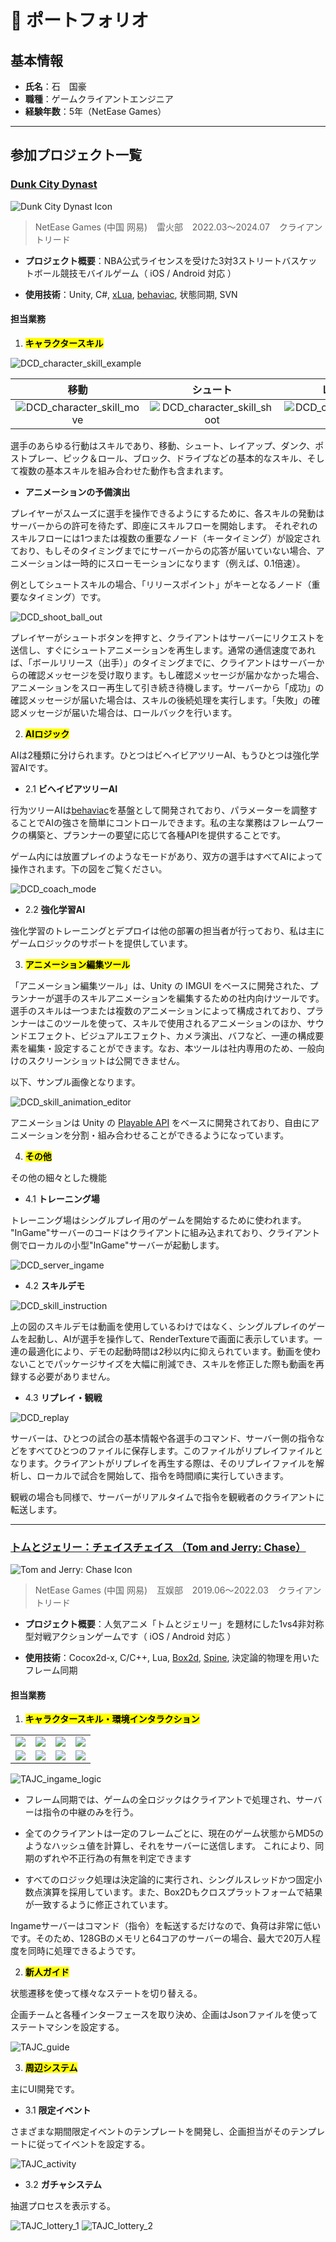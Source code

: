 # 💼 ポートフォリオ

## 基本情報

- **氏名**：石　国豪
- **職種**：ゲームクライアントエンジニア
- **経験年数**：5年（NetEase Games）

---

## 参加プロジェクト一覧

### [Dunk City Dynast](https://www.dunkcitymobile.com/#/)

![Dunk City Dynast Icon](./img/DCD_Icon.png)

> NetEase Games (中国 网易) &ensp; 雷火部 &ensp; 2022.03～2024.07 &ensp; クライアントリード

- **プロジェクト概要**：NBA公式ライセンスを受けた3対3ストリートバスケットボール競技モバイルゲーム（ iOS / Android 対応 ）

- **使用技術**：Unity, C#, [xLua](https://github.com/Tencent/xLua), [behaviac](https://github.com/Tencent/behaviac), 状態同期, SVN

#### **担当業務**

1. <mark><b>キャラクタースキル</b></mark>

![DCD_character_skill_example](./img/DCD_character_skill_example.gif)

| 移動 | シュート | レイアップ | ダンク | ポストプレー | ピック＆ロール | ブロック | ドライブ |
| :---: | :---: | :---: | :---: | :---: | :---: | :---: | :---: |
| ![DCD_character_skill_move](./img/DCD_character_skill_move.gif) | ![DCD_character_skill_shoot](./img/DCD_character_skill_shoot.gif) | ![DCD_character_skill_layup](./img/DCD_character_skill_layup.gif) | ![DCD_character_skill_dunk](./img/DCD_character_skill_dunk.gif) | ![DCD_character_skill_postup](./img/DCD_character_skill_postup.gif) | ![DCD_character_skill_screen](./img/DCD_character_skill_screen.gif) | ![DCD_character_skill_block](./img/DCD_character_skill_block.gif) | ![DCD_character_skill_break](./img/DCD_character_skill_break.gif) |

選手のあらゆる行動はスキルであり、移動、シュート、レイアップ、ダンク、ポストプレー、ピック＆ロール、ブロック、ドライブなどの基本的なスキル、そして複数の基本スキルを組み合わせた動作も含まれます。

- **アニメーションの予備演出**

プレイヤーがスムーズに選手を操作できるようにするために、各スキルの発動はサーバーからの許可を待たず、即座にスキルフローを開始します。
それぞれのスキルフローには1つまたは複数の重要なノード（キータイミング）が設定されており、もしそのタイミングまでにサーバーからの応答が届いていない場合、アニメーションは一時的にスローモーションになります（例えば、0.1倍速）。

例としてシュートスキルの場合、「リリースポイント」がキーとなるノード（重要なタイミング）です。

![DCD_shoot_ball_out](./img/DCD_shoot_ball_out.png)

プレイヤーがシュートボタンを押すと、クライアントはサーバーにリクエストを送信し、すぐにシュートアニメーションを再生します。通常の通信速度であれば、「ボールリリース（出手）」のタイミングまでに、クライアントはサーバーからの確認メッセージを受け取ります。もし確認メッセージが届かなかった場合、アニメーションをスロー再生して引き続き待機します。サーバーから「成功」の確認メッセージが届いた場合は、スキルの後続処理を実行します。「失敗」の確認メッセージが届いた場合は、ロールバックを行います。

2. <mark><b>AIロジック</b></mark>

AIは2種類に分けられます。ひとつはビヘイビアツリーAI、もうひとつは強化学習AIです。

- 2.1 **ビヘイビアツリーAI**

行为ツリーAIは[behaviac](https://github.com/Tencent/behaviac)を基盤として開発されており、パラメーターを調整することでAIの強さを簡単にコントロールできます。私の主な業務はフレームワークの構築と、プランナーの要望に応じて各種APIを提供することです。

ゲーム内には放置プレイのようなモードがあり、双方の選手はすべてAIによって操作されます。下の図をご覧ください。

![DCD_coach_mode](./img/DCD_coach_mode.gif)

- 2.2 **強化学習AI**

強化学習のトレーニングとデプロイは他の部署の担当者が行っており、私は主にゲームロジックのサポートを提供しています。

3. <mark><b>アニメーション編集ツール</b></mark>

「アニメーション編集ツール」は、Unity の IMGUI をベースに開発された、プランナーが選手のスキルアニメーションを編集するための社内向けツールです。選手のスキルは一つまたは複数のアニメーションによって構成されており、プランナーはこのツールを使って、スキルで使用されるアニメーションのほか、サウンドエフェクト、ビジュアルエフェクト、カメラ演出、バフなど、一連の構成要素を編集・設定することができます。なお、本ツールは社内専用のため、一般向けのスクリーンショットは公開できません。

以下、サンプル画像となります。

![DCD_skill_animation_editor](./img/DCD_skill_animation_editor.png)

アニメーションは Unity の [Playable API](https://docs.unity3d.com/ja/2023.2/Manual/Playables.html) をベースに開発されており、自由にアニメーションを分割・組み合わせることができるようになっています。

4. <mark><b>その他</b></mark>

その他の細々とした機能

- 4.1 **トレーニング場**

トレーニング場はシングルプレイ用のゲームを開始するために使われます。
"InGame"サーバーのコードはクライアントに組み込まれており、クライアント側でローカルの小型"InGame"サーバーが起動します。

![DCD_server_ingame](./img/DCD_server_ingame.png)

- 4.2 **スキルデモ**

![DCD_skill_instruction](./img/DCD_skill_instruction.gif)

上の図のスキルデモは動画を使用しているわけではなく、シングルプレイのゲームを起動し、AIが選手を操作して、RenderTextureで画面に表示しています。一連の最適化により、デモの起動時間は2秒以内に抑えられています。動画を使わないことでパッケージサイズを大幅に削減でき、スキルを修正した際も動画を再録する必要がありません。

- 4.3 **リプレイ・観戦**

![DCD_replay](./img/DCD_replay.gif)

サーバーは、ひとつの試合の基本情報や各選手のコマンド、サーバー側の指令などをすべてひとつのファイルに保存します。このファイルがリプレイファイルとなります。クライアントがリプレイを再生する際は、そのリプレイファイルを解析し、ローカルで試合を開始して、指令を時間順に実行していきます。

観戦の場合も同様で、サーバーがリアルタイムで指令を観戦者のクライアントに転送します。

---

### [トムとジェリー：チェイスチェイス （Tom and Jerry: Chase）](https://www.tomandjerrychaseasia.com/)

![Tom and Jerry: Chase Icon](./img/TAJC_Icon.png)

> NetEase Games (中国 网易) &ensp; 互娱部 &ensp; 2019.06～2022.03 &ensp; クライアントリード

- **プロジェクト概要**：人気アニメ「トムとジェリー」を題材にした1vs4非対称型対戦アクションゲームです（ iOS / Android 対応 ）

- **使用技術**：Cocox2d-x, C/C++, Lua, [Box2d](https://github.com/erincatto/box2d), [Spine](https://esotericsoftware.com/), 決定論的物理を用いたフレーム同期

#### **担当業務**

1. <mark><b>キャラクタースキル・環境インタラクション</b></mark>

<table>
  <tr>
    <td><img src="./img/TAJC_skill_jerry.gif"></td>
    <td><img src="./img/TAJC_skill_robin.gif"></td>
    <td><img src="./img/TAJC_skill_pirate.gif"></td>
    <td><img src="./img/TAJC_skill_lightning.gif"></td>
  </tr>
  <tr>
    <td><img src="./img/TAJC_item_firecracker.gif"></td>
    <td><img src="./img/TAJC_item_ice.gif"></td>
    <td><img src="./img/TAJC_item_magic_bottle.gif"></td>
    <td><img src="./img/TAJC_item_fruit.gif"></td>
  </tr>
</table>

![TAJC_ingame_logic](./img/TAJC_ingame_logic.png)

- フレーム同期では、ゲームの全ロジックはクライアントで処理され、サーバーは指令の中継のみを行う。

- 全てのクライアントは一定のフレームごとに、現在のゲーム状態からMD5のようなハッシュ値を計算し、それをサーバーに送信します。
これにより、同期のずれや不正行為の有無を判定できます

- すべてのロジック処理は決定論的に実行され、シングルスレッドかつ固定小数点演算を採用しています。また、Box2Dもクロスプラットフォームで結果が一致するように修正されています。

Ingameサーバーはコマンド（指令）を転送するだけなので、負荷は非常に低いです。そのため、128GBのメモリと64コアのサーバーの場合、最大で20万人程度を同時に処理できるようです。

2. <mark><b>新人ガイド</b></mark>

状態遷移を使って様々なステートを切り替える。

企画チームと各種インターフェースを取り決め、企画はJsonファイルを使ってステートマシンを設定する。

![TAJC_guide](./img/TAJC_guide.gif)

3. <mark><b>周辺システム</b></mark>

主にUI開発です。

- 3.1 **限定イベント**

さまざまな期間限定イベントのテンプレートを開発し、企画担当がそのテンプレートに従ってイベントを設定する。

![TAJC_activity](./img/TAJC_activity.gif)

- 3.2 **ガチャシステム**

抽選プロセスを表示する。

![TAJC_lottery_1](./img/TAJC_lottery_1.gif)
![TAJC_lottery_2](./img/TAJC_lottery_2.gif)
